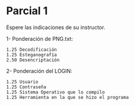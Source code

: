 # Parcial 1

Espere las indicaciones de su instructor.

1- Ponderación de PNG.txt:

    1.25 Decodificación
    1.25 Esteganografía
    2.50 Desencriptación


2- Ponderación del LOGIN:

    1.25 Usuario
    1.25 Contraseña
    1.25 Sistema Operativo que lo compilo
    1.25 Herramienta en la que se hizo el programa
